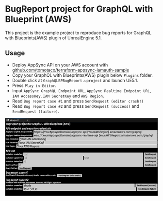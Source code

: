 # BugReport project for GraphQL with Blueprint (AWS)

This project is the example project to reproduce bug reports for GraphQL with Blueprints(AWS) plugin of UnrealEngine 5.1.

## Usage

- Deploy AppSync API on your AWS account with [github.com/tomotaco/terraform-appsync-iamauth-sample](https://github.com/tomotaco/terraform-appsync-iamauth-sample)
- Copy your GraphQL with Blueprints(AWS) plugin below `Plugins` folder.
- Double click at `GraphQLBPBugReport.uproject` and launch UE5.1.
- Press `Play in Editor`.
- Input `AppSync GraphQL Endpoint URL`, `AppSync Realtime Endpoint URL`, `IAM AccessKey`, `IAM SecretKey` and `AWS Region`.
- Read `Bug report case #1` and press `SendRequest (editor crash!)`
- Read `Bug report case #2` and press `SendRequest (success)` and `SendRequest (failure)`.

![BugReport project screen](images/GraphQLPluginBugreport.png)
